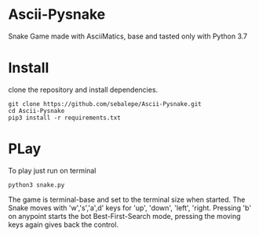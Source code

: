 # Ascii-Pysnake
Snake Game made with AsciiMatics, base and tasted only with Python 3.7

# Install
clone the repository and install dependencies.
```
git clone https://github.com/sebalepe/Ascii-Pysnake.git
cd Ascii-Pysnake
pip3 install -r requirements.txt
```
# PLay
To play just run on terminal
```
python3 snake.py
```

The game is terminal-base and set to the terminal size when started. The Snake moves with 'w','s','a',d' keys for 'up', 'down', 'left', 'right. Pressing 'b' on anypoint starts the bot Best-First-Search mode, pressing the moving keys again gives back the control.
